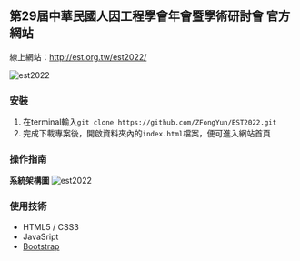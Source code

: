 ## 第29屆中華民國人因工程學會年會暨學術研討會 官方網站
線上網站：http://est.org.tw/est2022/

![est2022](https://user-images.githubusercontent.com/53658361/179456205-71cb91aa-df68-4fa8-a8d1-dedef7e96d10.jpg)

### 安裝
1. 在terminal輸入` git clone https://github.com/ZFongYun/EST2022.git `
2. 完成下載專案後，開啟資料夾內的` index.html `檔案，便可進入網站首頁

### 操作指南
**系統架構圖**
![est2022](https://user-images.githubusercontent.com/53658361/173243576-b147525f-6adc-4b0e-9853-7384405c4a47.jpg)

### 使用技術
* HTML5 / CSS3
* JavaSript
* [Bootstrap](https://getbootstrap.com/)
